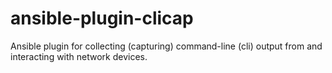 # ansible-plugin-clicap
Ansible plugin for collecting (capturing) command-line (cli) output from and interacting with network devices.

